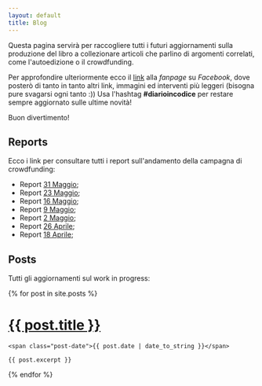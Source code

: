 ```yaml
---
layout: default
title: Blog
---
```


Questa pagina servirà per raccogliere tutti i futuri aggiornamenti sulla produzione del libro a collezionare articoli che parlino di argomenti correlati, come l'autoedizione o il crowdfunding.

Per approfondire ulteriormente ecco il [link](https://www.facebook.com/diarioincodice/) alla _fanpage_ su _Facebook_, dove posterò di tanto in tanto altri link, immagini ed interventi più leggeri (bisogna pure svagarsi ogni tanto :))
Usa l'hashtag **#diarioincodice** per restare sempre aggiornato sulle ultime novità!

Buon divertimento!

## Reports

Ecco i link per consultare tutti i report sull'andamento della campagna di crowdfunding:

* Report [31 Maggio](http://www.limulo.net/resources/diario-in-codice/report_310516.pdf);
* Report [23 Maggio](http://www.limulo.net/resources/diario-in-codice/report_230516.pdf);
* Report [16 Maggio](http://www.limulo.net/resources/diario-in-codice/report_160516.pdf);
* Report [9 Maggio](http://www.limulo.net/resources/diario-in-codice/report_090516.pdf);
* Report [2 Maggio](http://www.limulo.net/resources/diario-in-codice/report_020516.pdf);
* Report [26 Aprile](http://www.limulo.net/resources/diario-in-codice/report_260416.pdf);
* Report [18 Aprile](http://www.limulo.net/resources/diario-in-codice/report_180416.pdf);

## Posts

Tutti gli aggiornamenti sul work in progress:

<div class="posts">
  {% for post in site.posts %}
  <div class="post">
    <h1 class="post-title">
      <a href="{{ site.baseurl }}/{{ post.url }}">
        {{ post.title }}
      </a>
    </h1>

    <span class="post-date">{{ post.date | date_to_string }}</span>

    {{ post.excerpt }}
  </div>
  {% endfor %}
</div>


<!--
<div class="posts">
  {% for post in paginator.posts %}
  <div class="post">
    <h1 class="post-title">
      <a href="{{ site.baseurl }}/{{ post.url }}">
        {{ post.title }}
      </a>
    </h1>

    <span class="post-date">{{ post.date | date_to_string }}</span>

    {{ post.content }}
  </div>
  {% endfor %}
</div>

<div class="pagination">
  {% if paginator.next_page %}
    <a class="pagination-item older" href="{{ site.baseurl }}/page{{paginator.next_page}}">Older</a>
  {% else %}
    <span class="pagination-item older">Older</span>
  {% endif %}
  {% if paginator.previous_page %}
    {% if paginator.page == 2 %}
      <a class="pagination-item newer" href="{{ site.baseurl }}/">Newer</a>
    {% else %}
      <a class="pagination-item newer" href="{{ site.baseurl }}/page{{paginator.previous_page}}">Newer</a>
    {% endif %}
  {% else %}
    <span class="pagination-item newer">Newer</span>
  {% endif %}
</div>
-->
